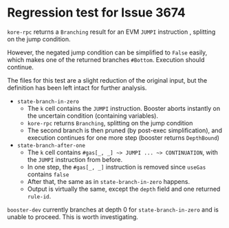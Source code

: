 # Regression test for Issue 3674

`kore-rpc` returns a `Branching` result for an EVM `JUMPI` instruction , splitting on the jump condition.

However, the negated jump condition can be simplified to `False` easily, which makes one of the returned branches `#Bottom`. Execution should continue.

The files for this test are a slight reduction of the original input, but the definition has been left intact for further analysis.

* `state-branch-in-zero` 
  - The `k` cell contains the `JUMPI` instruction. Booster aborts instantly on the uncertain condition (containing variables).
  - `kore-rpc` returns `Branching`, splitting on the jump condition
  - The second branch is then pruned (by post-exec simplification), and execution continues for one more step (booster returns `DepthBound`)
* `state-branch-after-one`
  - The `k` cell contains `#gas[_, _] ~> JUMPI ... ~> CONTINUATION`, with the `JUMPI` instruction from before.
  - In one step, the `#gas[_, _]` instruction is removed since `useGas` contains `false`
  - After that, the same as in `state-branch-in-zero` happens.
  - Output is virtually the same, except the `depth` field and one returned `rule-id`.


`booster-dev` currently branches at depth 0 for `state-branch-in-zero` and is unable to proceed. This is worth investigating.

